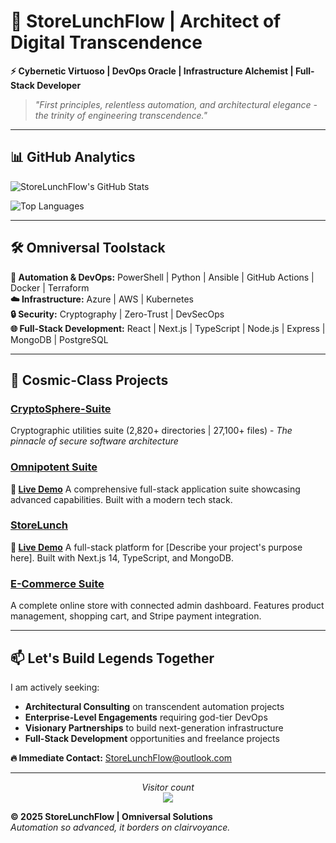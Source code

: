 ﻿🚀 **StoreLunchFlow** | Architect of Digital Transcendence
=== 

**⚡ Cybernetic Virtuoso | DevOps Oracle | Infrastructure Alchemist | Full-Stack Developer**

> *"First principles, relentless automation, and architectural elegance - the trinity of engineering transcendence."*

---

## 📊 GitHub Analytics

![StoreLunchFlow's GitHub Stats](https://github-readme-stats.vercel.app/api?username=StoreLunchFlow&show_icons=true&theme=radical&hide_title=true&count_private=true)

![Top Languages](https://github-readme-stats.vercel.app/api/top-langs/?username=StoreLunchFlow&layout=compact&theme=radical&hide_title=true)

---

## 🛠️ Omniversal Toolstack

**🔄 Automation & DevOps:** PowerShell | Python | Ansible | GitHub Actions | Docker | Terraform  
**☁️ Infrastructure:** Azure | AWS | Kubernetes  
**🔒 Security:** Cryptography | Zero-Trust | DevSecOps  
**🌐 Full-Stack Development:** React | Next.js | TypeScript | Node.js | Express | MongoDB | PostgreSQL  

---

## 🌟 Cosmic-Class Projects

### [**CryptoSphere-Suite**](https://github.com/StoreLunchFlow/CryptoSphere-Suite) 
Cryptographic utilities suite (2,820+ directories | 27,100+ files) - *The pinnacle of secure software architecture*

### [**Omnipotent Suite**](https://github.com/StoreLunchFlow/omnipotent-suite)
**🔗 [Live Demo](https://omnipotent-suite.vercel.app/)**
A comprehensive full-stack application suite showcasing advanced capabilities. Built with a modern tech stack.

### [**StoreLunch**](https://github.com/StoreLunchFlow/StoreLunch)
**🔗 [Live Demo](https://omnipotent-suite-fi3vw7bya-john-whales-projects.vercel.app/)**
A full-stack platform for [Describe your project's purpose here]. Built with Next.js 14, TypeScript, and MongoDB.

### [**E-Commerce Suite**](https://github.com/StoreLunchFlow/ecommerce-store)
A complete online store with connected admin dashboard. Features product management, shopping cart, and Stripe payment integration.

---

## 📫 Let's Build Legends Together

I am actively seeking:
- **Architectural Consulting** on transcendent automation projects
- **Enterprise-Level Engagements** requiring god-tier DevOps
- **Visionary Partnerships** to build next-generation infrastructure
- **Full-Stack Development** opportunities and freelance projects

**🔥 Immediate Contact:** [StoreLunchFlow@outlook.com](mailto:StoreLunchFlow@outlook.com)

---

<p align="center"> 
  <i>Visitor count</i><br>
  <img src="https://profile-counter.glitch.me/StoreLunchFlow/count.svg" />
</p>

**© 2025 StoreLunchFlow | Omniversal Solutions**  
*Automation so advanced, it borders on clairvoyance.*